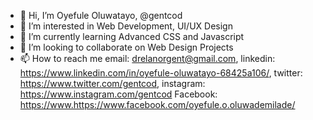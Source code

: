 - 👋 Hi, I’m Oyefule Oluwatayo, @gentcod
- 👀 I’m interested in Web Development, UI/UX Design
- 🌱 I’m currently learning Advanced CSS and Javascript
- 💞️ I’m looking to collaborate on Web Design Projects
- 📫 How to reach me email: drelanorgent@gmail.com, linkedin: https://www.linkedin.com/in/oyefule-oluwatayo-68425a106/, twitter: https://www.twitter.com/gentcod, instagram: https://www.instagram.com/gentcod Facebook: https://www.https://www.facebook.com/oyefule.o.oluwademilade/

<!---
gentcod/gentcod is a ✨ special ✨ repository because its `README.md` (this file) appears on your GitHub profile.
You can click the Preview link to take a look at your changes.
--->
